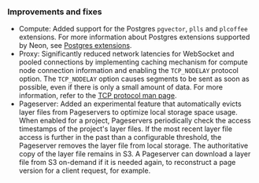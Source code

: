 ### Improvements and fixes

- Compute: Added support for the Postgres `pgvector`, `plls` and `plcoffee` extensions. For more information about Postgres extensions supported by Neon, see [Postgres extensions](/docs/extensions/pg-extensions).
- Proxy: Significantly reduced network latencies for WebSocket and pooled connections by implementing caching mechanism for compute node connection information and enabling the `TCP_NODELAY` protocol option. The `TCP_NODELAY` option causes segments to be sent as soon as possible, even if there is only a small amount of data. For more information, refer to the [TCP protocol man page](https://linux.die.net/man/7/tcp).
- Pageserver: Added an experimental feature that automatically evicts layer files from Pageservers to optimize local storage space usage. When enabled for a project, Pageservers periodically check the access timestamps of the project's layer files. If the most recent layer file access is further in the past than a configurable threshold, the Pageserver removes the layer file from local storage. The authoritative copy of the layer file remains in S3. A Pageserver can download a layer file from S3 on-demand if it is needed again, to reconstruct a page version for a client request, for example.
